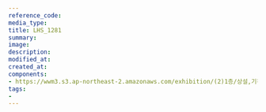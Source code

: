 ```yaml
---
reference_code:
media_type:
title: LHS_1281
summary:
image:
description:
modified_at:
created_at:
components:
- https://wwm3.s3.ap-northeast-2.amazonaws.com/exhibition/(2)1층/상설,기획전시관/LHS_1281.jpg
tags:
-
---
```

